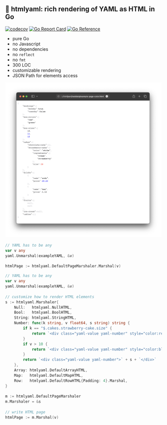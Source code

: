 ## 🍒 htmlyaml: rich rendering of YAML as HTML in Go

[![codecov](https://codecov.io/gh/nikolaydubina/htmlyaml/branch/master/graph/badge.svg?token=yXmNdIDn8O)](https://codecov.io/gh/nikolaydubina/htmlyaml)
[![Go Report Card](https://goreportcard.com/badge/github.com/nikolaydubina/htmlyaml)](https://goreportcard.com/report/github.com/nikolaydubina/htmlyaml)
[![Go Reference](https://pkg.go.dev/badge/github.com/nikolaydubina/htmlyaml.svg)](https://pkg.go.dev/github.com/nikolaydubina/htmlyaml)

* pure Go
* no Javascript
* no dependencies
* no `reflect`
* no `fmt`
* 300 LOC
* customizable rendering
* JSON Path for elements access

![](./doc/example-color.png)

```go
// YAML has to be any
var v any
yaml.Unmarshal(exampleYAML, &v)

htmlPage := htmlyaml.DefaultPageMarshaler.Marshal(v)
```

```go
// YAML has to be any
var v any
yaml.Unmarshal(exampleYAML, &v)

// customize how to render HTML elements
s := htmlyaml.Marshaler{
    Null:   htmlyaml.NullHTML,
    Bool:   htmlyaml.BoolHTML,
    String: htmlyaml.StringHTML,
    Number: func(k string, v float64, s string) string {
        if k == "$.cakes.strawberry-cake.size" {
            return `<div class="yaml-value yaml-number" style="color:red;">` + s + `</div>`
        }
        if v > 10 {
            return `<div class="yaml-value yaml-number" style="color:blue;">` + s + `</div>`
        }
        return `<div class="yaml-value yaml-number">` + s + `</div>`
    },
    Array: htmlyaml.DefaultArrayHTML,
    Map:   htmlyaml.DefaultMapHTML,
    Row:   htmlyaml.DefaultRowHTML{Padding: 4}.Marshal,
}

m := htmlyaml.DefaultPageMarshaler
m.Marshaler = &s

// write HTML page
htmlPage := m.Marshal(v)
```
